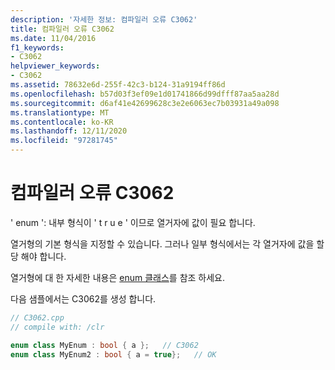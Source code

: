 ```yaml
---
description: '자세한 정보: 컴파일러 오류 C3062'
title: 컴파일러 오류 C3062
ms.date: 11/04/2016
f1_keywords:
- C3062
helpviewer_keywords:
- C3062
ms.assetid: 78632e6d-255f-42c3-b124-31a9194ff86d
ms.openlocfilehash: b57d03f3ef09e1d01741866d99dfff87aa5aa28d
ms.sourcegitcommit: d6af41e42699628c3e2e6063ec7b03931a49a098
ms.translationtype: MT
ms.contentlocale: ko-KR
ms.lasthandoff: 12/11/2020
ms.locfileid: "97281745"
---
```

# <a name="compiler-error-c3062"></a>컴파일러 오류 C3062

' enum ': 내부 형식이 ' t r u e ' 이므로 열거자에 값이 필요 합니다.

열거형의 기본 형식을 지정할 수 있습니다. 그러나 일부 형식에서는 각 열거자에 값을 할당 해야 합니다.

열거형에 대 한 자세한 내용은 [enum 클래스](../../extensions/enum-class-cpp-component-extensions.md)를 참조 하세요.

다음 샘플에서는 C3062를 생성 합니다.

```cpp
// C3062.cpp
// compile with: /clr

enum class MyEnum : bool { a };   // C3062
enum class MyEnum2 : bool { a = true};   // OK
```
